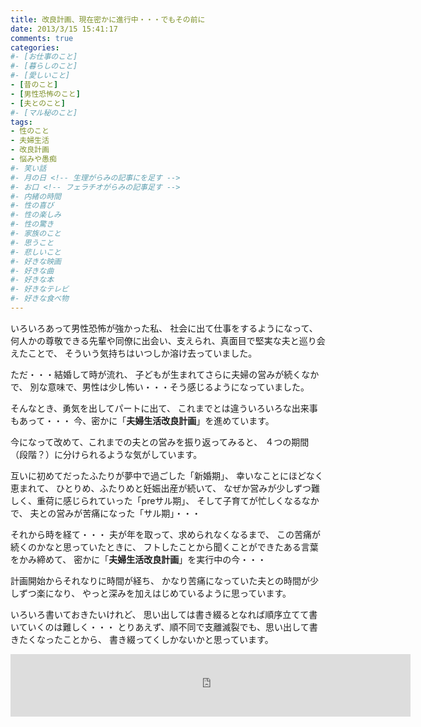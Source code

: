 ```yaml
---
title: 改良計画、現在密かに進行中・・・でもその前に
date: 2013/3/15 15:41:17
comments: true
categories:
#- [お仕事のこと]
#- [暮らしのこと]
#- [愛しいこと]
- [昔のこと]
- [男性恐怖のこと]
- [夫とのこと]
#- [マル秘のこと]
tags:
- 性のこと
- 夫婦生活
- 改良計画
- 悩みや愚痴
#- 笑い話
#- 月の日 <!-- 生理がらみの記事にを足す -->
#- お口 <!-- フェラチオがらみの記事足す -->
#- 内緒の時間
#- 性の喜び
#- 性の楽しみ
#- 性の驚き
#- 家族のこと
#- 思うこと
#- 悲しいこと
#- 好きな映画
#- 好きな曲
#- 好きな本
#- 好きなテレビ
#- 好きな食べ物
---
```

いろいろあって男性恐怖が強かった私、
社会に出て仕事をするようになって、
何人かの尊敬できる先輩や同僚に出会い、支えられ、真面目で堅実な夫と巡り会えたことで、
そういう気持ちはいつしか溶け去っていました。

ただ・・・結婚して時が流れ、
子どもが生まれてさらに夫婦の営みが続くなかで、
別な意味で、男性は少し怖い・・・そう感じるようになっていました。

そんなとき、勇気を出してパートに出て、
これまでとは違ういろいろな出来事もあって・・・
今、密かに「**夫婦生活改良計画**」を進めています。

今になって改めて、これまでの夫との営みを振り返ってみると、
４つの期間（段階？）に分けられるような気がしています。

互いに初めてだったふたりが夢中で過ごした「新婚期」、
幸いなことにほどなく恵まれて、
ひとりめ、ふたりめと妊娠出産が続いて、
なぜか営みが少しずつ難しく、重荷に感じられていった「preサル期」、
そして子育てが忙しくなるなかで、
夫との営みが苦痛になった「サル期」・・・

それから時を経て・・・
夫が年を取って、求められなくなるまで、
この苦痛が続くのかなと思っていたときに、
フトしたことから聞くことができたある言葉をかみ締めて、
密かに「**夫婦生活改良計画**」を実行中の今・・・

計画開始からそれなりに時間が経ち、
かなり苦痛になっていた夫との時間が少しずつ楽になり、
やっと深みを加えはじめているように思っています。

いろいろ書いておきたいけれど、
思い出しては書き綴るとなれば順序立てて書いていくのは難しく・・・
とりあえず、順不同で支離滅裂でも、思い出して書きたくなったことから、
書き綴ってくしかないかと思っています。


<div style="text-align:center;">
<iframe src="https://rcm-fe.amazon-adsystem.com/e/cm?o=9&p=293&l=ur1&category=smarthome&banner=02Z4SSHD6BTXXD1X58R2&f=ifr&linkID=a730f779cbcdb5567e02e51920915d3a&t=shufumoarukeba-22&tracking_id=shufumoarukeba-22" width="640" height="100" scrolling="no" border="0" marginwidth="0" style="border:none;" frameborder="0"></iframe>
</div>

<!--
にほんブログ村参加中
よかったらポチッとひとつお願いします
<a href="//housewife.blogmura.com/shufu_over30/ranking.html" target="_blank" rel="noopener"><img src="//housewife.blogmura.com/shufu_over30/img/shufu_over3088_31.gif" alt="にほんブログ村 主婦日記ブログ ３０代主婦へ" width="88" height="31" border="0" /></a> <a href="//otona.blogmura.com/seinonayami/ranking.html" target="_blank" rel="noopener"><img src="//otona.blogmura.com/seinonayami/img/seinonayami88_31.gif" alt="にほんブログ村 大人の生活ブログ 性の悩みへ" width="88" height="31" border="0" /></a> <a href="//otona.blogmura.com/ranking.html" target="_blank" rel="noopener"><img src="//otona.blogmura.com/img/otona88_31.gif" alt="にほんブログ村 大人の生活ブログへ" width="88" height="31" border="0" /></a>

<div class="kaerebalink-box" style="text-align:left;padding-bottom:20px;font-size:small;zoom: 1;overflow: hidden;"><div class="kaerebalink-image" style="float:left;margin:0 15px 10px 0;"><a href="https://www.amazon.co.jp/exec/obidos/ASIN/B016MF693S/shufumoarukeba-22/" target="_blank" ><img src="https://images-fe.ssl-images-amazon.com/images/I/61-X-8oSBWL._SL160_.jpg" style="border: none;" /></a><div class="kaerebalink-info" style="line-height:120%;zoom: 1;overflow: hidden;"><div class="kaerebalink-name" style="margin-bottom:10px;line-height:120%">
私は<a href="https://www.amazon.co.jp/exec/obidos/ASIN/B016MF693S/shufumoarukeba-22/" target="_blank" >ロリエ</a>派・・・
<a href="https://www.amazon.co.jp/exec/obidos/ASIN/B016MF693S/shufumoarukeba-22/" target="_blank" >Amazon</a>でまとめ買いをしています。
受け取りは宅配ボックスでも大丈夫。
お店では視線が気になる必需品には強い味方です。
<div class="kaerebalink-powered-date" style="font-size:8pt;margin-top:5px;font-family:verdana;line-height:120%">posted with <a href="https://kaereba.com" rel="nofollow" target="_blank">カエレバ</a><div class="kaerebalink-detail" style="margin-bottom:5px;">花王<div class="kaerebalink-link1" style="margin-top:10px;"><div class="shoplinkamazon" style="display:inline;margin-right:5px;background: url('//img.yomereba.com/kz_k_01.gif') 0 0 no-repeat;padding: 2px 0 2px 18px;white-space: nowrap;"><a href="https://www.amazon.co.jp/gp/search?keywords=%E3%83%AD%E3%83%AA%E3%82%A8%E3%80%80%E3%82%B9%E3%83%AA%E3%83%A0%E3%82%AC%E3%83%BC%E3%83%89&__mk_ja_JP=%E3%82%AB%E3%82%BF%E3%82%AB%E3%83%8A&tag=shufumoarukeba-22" target="_blank" >Amazon</a><div class="shoplinkrakuten" style="display:inline;margin-right:5px;background: url('//img.yomereba.com/kz_k_01.gif') 0 -50px no-repeat;padding: 2px 0 2px 18px;white-space: nowrap;"><a href="//af.moshimo.com/af/c/click?a_id=1226876&p_id=54&pc_id=54&pl_id=616&s_v=b5Rz2P0601xu&url=https%3A%2F%2Fsearch.rakuten.co.jp%2Fsearch%2Fmall%2F%25E3%2583%25AD%25E3%2583%25AA%25E3%2582%25A8%25E3%2580%2580%25E3%2582%25B9%25E3%2583%25AA%25E3%2583%25A0%25E3%2582%25AC%25E3%2583%25BC%25E3%2583%2589%2F-%2Ff.1-p.1-s.1-sf.0-st.A-v.2%3Fx%3D0" target="_blank" >楽天市場</a><img src="//i.moshimo.com/af/i/impression?a_id=1226876&p_id=54&pc_id=54&pl_id=616" width="1" height="1" style="border:none;"><div class="shoplinkyahoo" style="display:inline;margin-right:5px;background: url('//img.yomereba.com/kz_k_01.gif') 0 -150px no-repeat;padding: 2px 0 2px 18px;white-space: nowrap;"><a href="//af.moshimo.com/af/c/click?a_id=1226882&p_id=1225&pc_id=1925&pl_id=18502&s_v=b5Rz2P0601xu&url=http%3A%2F%2Fsearch.shopping.yahoo.co.jp%2Fsearch%3Fp%3D%25E3%2583%25AD%25E3%2583%25AA%25E3%2582%25A8%25E3%2580%2580%25E3%2582%25B9%25E3%2583%25AA%25E3%2583%25A0%25E3%2582%25AC%25E3%2583%25BC%25E3%2583%2589" target="_blank" >Yahooショッピング</a><img src="//i.moshimo.com/af/i/impression?a_id=1226882&p_id=1225&pc_id=1925&pl_id=18502" width="1" height="1" style="border:none;">
<div class="booklink-footer" style="clear: left">
<!--Ads2-->

<!--
にほんブログ村参加中
よかったらポチッとひとつお願いします
<a href="//housewife.blogmura.com/shufu_over30/ranking.html" target="_blank"><img src="//housewife.blogmura.com/shufu_over30/img/shufu_over3088_31.gif" width="88" height="31" border="0" alt="にほんブログ村 主婦日記ブログ ３０代主婦へ" /></a> <a href="//otona.blogmura.com/seinonayami/ranking.html" target="_blank"><img src="//otona.blogmura.com/seinonayami/img/seinonayami88_31.gif" width="88" height="31" border="0" alt="にほんブログ村 大人の生活ブログ 性の悩みへ" /></a> <a href="//otona.blogmura.com/ranking.html" target="_blank"><img src="//otona.blogmura.com/img/otona88_31.gif" width="88" height="31" border="0" alt="にほんブログ村 大人の生活ブログへ" /></a>

<div class="kaerebalink-box" style="text-align:left;padding-bottom:20px;font-size:small;zoom: 1;overflow: hidden;"><div class="kaerebalink-image" style="float:left;margin:0 15px 10px 0;"><a href="https://www.amazon.co.jp/exec/obidos/ASIN/B01HB96EU2/shufumoarukeba-22/" target="_blank" ><img src="https://images-fe.ssl-images-amazon.com/images/I/51b8m5uML1L._SL160_.jpg" style="border: none;" /></a><div class="kaerebalink-info" style="line-height:120%;zoom: 1;overflow: hidden;"><div class="kaerebalink-name" style="margin-bottom:10px;line-height:120%">そんなに多い方ではないと思うけれど、
やっぱり気になる日もあります。
それに、お気に入りのショーツを汚したくない・・・
<a href="https://www.amazon.co.jp/exec/obidos/ASIN/B01HB96EU2/shufumoarukeba-22/" target="_blank" >パンティライナー</a>は<a href="https://www.amazon.co.jp/exec/obidos/ASIN/B01HB96EU2/shufumoarukeba-22/" target="_blank" >サラサーティ</a>を愛用しています。<div class="kaerebalink-powered-date" style="font-size:8pt;margin-top:5px;font-family:verdana;line-height:120%">posted with <a href="https://kaereba.com" rel="nofollow" target="_blank">カエレバ</a><div class="kaerebalink-detail" style="margin-bottom:5px;"> 小林製薬 2016-06-28    <div class="kaerebalink-link1" style="margin-top:10px;"><div class="shoplinkamazon" style="display:inline;margin-right:5px;background: url('//img.yomereba.com/kz_k_01.gif') 0 0 no-repeat;padding: 2px 0 2px 18px;white-space: nowrap;"><a href="https://www.amazon.co.jp/gp/search?keywords=%E3%82%B5%E3%83%A9%E3%82%B5%E3%83%BC%E3%83%86%E3%82%A3%E3%80%80%E3%82%B3%E3%83%83%E3%83%88%E3%83%B3100&__mk_ja_JP=%E3%82%AB%E3%82%BF%E3%82%AB%E3%83%8A&tag=shufumoarukeba-22" target="_blank" >Amazon</a><div class="shoplinkrakuten" style="display:inline;margin-right:5px;background: url('//img.yomereba.com/kz_k_01.gif') 0 -50px no-repeat;padding: 2px 0 2px 18px;white-space: nowrap;"><a href="//af.moshimo.com/af/c/click?a_id=1226876&p_id=54&pc_id=54&pl_id=616&s_v=b5Rz2P0601xu&url=https%3A%2F%2Fsearch.rakuten.co.jp%2Fsearch%2Fmall%2F%25E3%2582%25B5%25E3%2583%25A9%25E3%2582%25B5%25E3%2583%25BC%25E3%2583%2586%25E3%2582%25A3%25E3%2580%2580%25E3%2582%25B3%25E3%2583%2583%25E3%2583%2588%25E3%2583%25B3100%2F-%2Ff.1-p.1-s.1-sf.0-st.A-v.2%3Fx%3D0" target="_blank" >楽天市場</a><img src="//i.moshimo.com/af/i/impression?a_id=1226876&p_id=54&pc_id=54&pl_id=616" width="1" height="1" style="border:none;"><div class="shoplinkyahoo" style="display:inline;margin-right:5px;background: url('//img.yomereba.com/kz_k_01.gif') 0 -150px no-repeat;padding: 2px 0 2px 18px;white-space: nowrap;"><a href="//af.moshimo.com/af/c/click?a_id=1226882&p_id=1225&pc_id=1925&pl_id=18502&s_v=b5Rz2P0601xu&url=http%3A%2F%2Fsearch.shopping.yahoo.co.jp%2Fsearch%3Fp%3D%25E3%2582%25B5%25E3%2583%25A9%25E3%2582%25B5%25E3%2583%25BC%25E3%2583%2586%25E3%2582%25A3%25E3%2580%2580%25E3%2582%25B3%25E3%2583%2583%25E3%2583%2588%25E3%2583%25B3100" target="_blank" >Yahooショッピング</a><img src="//i.moshimo.com/af/i/impression?a_id=1226882&p_id=1225&pc_id=1925&pl_id=18502" width="1" height="1" style="border:none;"><div class="booklink-footer" style="clear: left">
<!--Ads3-->

<!--
タグ：
主婦,日記,夫婦生活,夫との営み,性生活,改良計画

カテゴリー：時期によって　夫との営み＋思い出の日記　or　日頃の日記

トラコミュ：主婦のつぶやき＋ひとりごと＋悩める夫婦生活
http://housewife.blogmura.com/rpc/trackback/63167/wud6jswc0sw1 http://diary.blogmura.com/rpc/trackback/64832/wud6jswc0sw1 http://housewife.blogmura.com/rpc/trackback/63768/wud6jswc0sw1

SEOタイトル（全角28文字程度）：
マル秘　夫婦生活改良計画：現在密かに進行中・・・でもその前に
１２３４５６７８９０１２３４５６７８９０１２３４５６７８
SEOディスクリプション（全角160文字程度）：
結婚してほどなく恵まれ、ふたりの娘たちの妊娠、出産、子育てが続いて・・・　夢中でその意味を考えることもなかった夫との営みが、時間とともにいつしか難しくなり、重荷になり、苦痛になり・・・　このまま、求められなくなる日まで、この苦痛が続くのかな・・・　思わぬきっかけもあり、今、夫婦生活改良計画に着手しています。
１２３４５６７８９０１２３４５６７８９０１２３４５６７８９０１２３４５６７８９０１２３４５６７８９０１２３４５６７８９０１２３４５６７８９０１２３４５６７８９０１２３４５６７８９０１２３４５６７８９０１２３４５６７８９０１２３４５６７８９０１２３４５６７８９０１２３４５６７８９０１２３４５６７８９０１２３４５６７８９０
パーマリンク：
sex_life_with_husband_wanna_make_our_make-love_more_joyful

